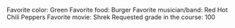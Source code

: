 Favorite color: Green
Favorite food: Burger
Favorite musician/band: Red Hot Chili Peppers
Favorite movie: Shrek 
Requested grade in the course: 100
